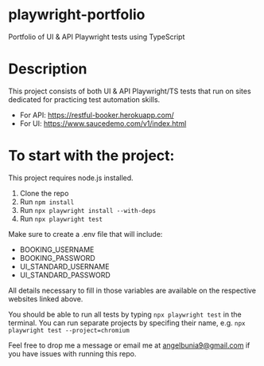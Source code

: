 # playwright-portfolio

Portfolio of UI &amp; API Playwright tests using TypeScript

# Description

This project consists of both UI & API Playwright/TS tests that run on sites dedicated for practicing test automation skills.

- For API: https://restful-booker.herokuapp.com/
- For UI: https://www.saucedemo.com/v1/index.html

# To start with the project:

This project requires node.js installed.

1. Clone the repo
2. Run `npm install`
3. Run `npx playwright install --with-deps`
4. Run `npx playwright test`

Make sure to create a .env file that will include:

- BOOKING_USERNAME
- BOOKING_PASSWORD
- UI_STANDARD_USERNAME
- UI_STANDARD_PASSWORD

All details necessary to fill in those variables are available on the respective websites linked above.

You should be able to run all tests by typing `npx playwright test` in the terminal. You can run separate projects by specifing their name, e.g. `npx playwright test --project=chromium`

Feel free to drop me a message or email me at angelbunia9@gmail.com if you have issues with running this repo.
